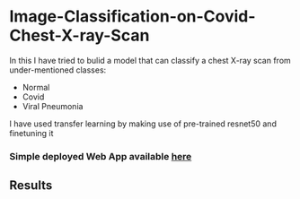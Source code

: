 # Image-Classification-on-Covid-Chest-X-ray-Scan
In this I have tried to bulid a model that can classify a chest X-ray scan from under-mentioned classes:
- Normal
- Covid
- Viral Pneumonia

I have used transfer learning by making use of pre-trained resnet50 and finetuning it

### Simple deployed Web App available <a href="https://mybinder.org/v2/gh/amancrackpot/ImageClassification_Covid_X_Ray_Scans/main?urlpath=%2Fvoila%2Frender%2FDeployment_fastai.ipynb" target="_blank">here</a> 

## Results

